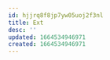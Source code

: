 ```yaml
---
id: hjjrq8f8jp7yw05uoj2f3nl
title: Ext
desc: ''
updated: 1664534946971
created: 1664534946971
---
```

